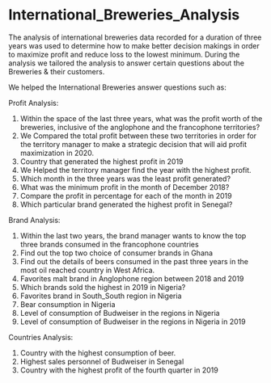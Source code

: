# International_Breweries_Analysis
The analysis of international breweries data recorded for a duration of three years was used to determine how to make better decision makings in order to maximize profit and reduce loss to the lowest minimum.
During the analysis we tailored the analysis to answer certain questions about the Breweries & their customers. 

We helped the International Breweries answer questions such as:

Profit Analysis:
1. Within the space of the last three years, what was the profit worth of the breweries, inclusive of the anglophone and the francophone territories?
2. We Compared the total profit between these two territories in order for the territory manager to make a strategic decision that will aid profit maximization in 2020.
3. Country that generated the highest profit in 2019
4. We Helped the territory manager find the year with the highest profit.
5. Which month in the three years was the least profit generated?
6. What was the minimum profit in the month of December 2018?
7. Compare the profit in percentage for each of the month in 2019
8. Which particular brand generated the highest profit in Senegal?

Brand Analysis:
1. Within the last two years, the brand manager wants to know the top three brands
consumed in the francophone countries
2. Find out the top two choice of consumer brands in Ghana
3. Find out the details of beers consumed in the past three years in the most oil reached
country in West Africa.
4. Favorites malt brand in Anglophone region between 2018 and 2019
5. Which brands sold the highest in 2019 in Nigeria?
6. Favorites brand in South_South region in Nigeria
7. Bear consumption in Nigeria
8. Level of consumption of Budweiser in the regions in Nigeria
9. Level of consumption of Budweiser in the regions in Nigeria in 2019

Countries Analysis:
1. Country with the highest consumption of beer.
2. Highest sales personnel of Budweiser in Senegal
3. Country with the highest profit of the fourth quarter in 2019
